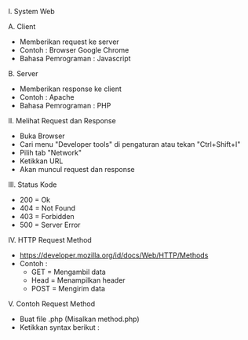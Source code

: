 I. System Web

A. Client
- Memberikan request ke server
- Contoh : Browser Google Chrome
- Bahasa Pemrograman : Javascript

B. Server
- Memberikan response ke client
- Contoh : Apache
- Bahasa Pemrograman : PHP

II. Melihat Request dan Response

- Buka Browser
- Cari menu "Developer tools" di pengaturan atau tekan "Ctrl+Shift+I"
- Pilih tab "Network"
- Ketikkan URL
- Akan muncul request dan response

III. Status Kode

- 200 = Ok
- 404 = Not Found
- 403 = Forbidden
- 500 = Server Error

IV. HTTP Request Method

- https://developer.mozilla.org/id/docs/Web/HTTP/Methods
- Contoh :
  - GET = Mengambil data
  - Head = Menampilkan header
  - POST = Mengirim data

V. Contoh Request Method

- Buat file .php (Misalkan method.php)
- Ketikkan syntax berikut :

<?php

echo $_SERVER['REQUEST_METHOD'];

- Letakkan di server (Misalkan di localhost)
